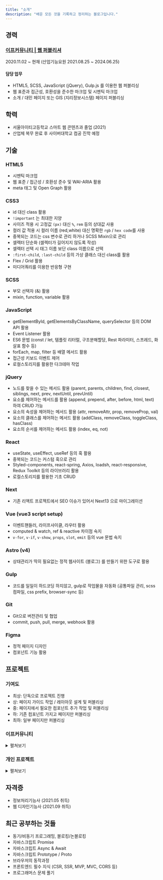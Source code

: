 ```yaml
---
title: "소개"
description: "배운 모든 것을 기록하고 정리하는 블로그입니다."
---
```


## 경력

### <a href="http://www.ifcommunity.co.kr/" target="_blank">이프커뮤니티 | 웹 퍼블리셔</a>

2020.11.02 ~ 현재 (산업기능요원 2021.08.25 ~ 2024.06.25)

#### 담당 업무
- HTML5, SCSS, JavaScript (jQuery), Gulp.js 를 이용한 웹 퍼블리싱
- 웹 표준과 접근성, 호환성을 준수한 마크업 및 시멘틱 마크업
- 소개 / 대민 페이지 또는 GIS (지리정보시스템) 페이지 퍼블리싱



## 학력

- 서울아이티고등학교 스마트 웹 콘텐츠과 졸업 (2021)
- 산업체 복무 완료 후 사이버대학교 컴공 진학 예정

## 기술

### HTML5
- 시멘틱 마크업
- 웹 표준 / 접근성 / 호환성 준수 및 WAI-ARIA 활용
- meta 태그 및 Open Graph 활용

### CSS3
- id 대신 class 활용
- `!important` 는 최대한 지양
- 사이즈 적용 시 고정값 `(px)` 대신 `%`, `rem` 등의 상대값 사용
- 컬러 값 적용 시 컬러 이름 (red,white) 대신 명확한 `rgb` / `hex code`를 사용
- 중복되는 코드는 css 변수로 관리 하거나 SCSS Mixin으로 관리 
- 셀렉터 단순화 (셀렉터가 길어지지 않도록 작성)
- 셀렉터 선택 시 태그 이름 보단 class 이름으로 선택
- `:first-child`, `:last-child` 등의 가상 클래스 대신 class를 활용
- Flex / Grid 활용
- 미디어쿼리를 이용한 반응형 구현

### SCSS
- 부모 선택자 (&) 활용
- mixin, function, variable 활용

### JavaScript
- getElementById, getElementsByClassName, querySelector 등의 DOM API 활용
- Event Listener 활용
- ES6 문법 (const / let, 템플릿 리터럴, 구조분해할당, Rest 파라미터, 스프레드, 화살표 함수 등)
- forEach, map, filter 등 배열 메서드 활용
- 접근성 키보드 이벤트 제어
- 로컬스토리지를 활용한 다크테마 작업

### jQuery
- 노드를 찾을 수 있는 메서드 활용 (parent, parents, children, find, 
closest, siblings, next, prev, nextUntil, prevUntil)
- 요소를 제어하는 메서드를 활용 (append, prepend, after, before, html, text) 하여 CRUD 가능
- 요소의 속성을 제어하는 메서드 활용 (attr, removeAttr, prop, removeProp, val)
- 요소의 클래스를 제어하는 메서드 활용 (addClass, removeClass, toggleClass, hasClass)
- 요소의 순서를 제어하는 메서드 활용 (index, eq, not)

### React
- useState, useEffect, useRef 등의 훅 활용
- 중복되는 코드는 커스텀 훅으로 관리
- Styled-components, react-spring, Axios, loadsh, react-responsive, Redux Toolkit 등의 라이브러리 활용
- 로컬스토리지를 활용한 기초 CRUD

### Next
- 기존 리액트 프로젝트에서 SEO 이슈가 있어서 Next13 으로 마이그레이션

### Vue (vue3 script setup)
- 이벤트핸들러, 라이프사이클, 라우터 활용
- computed & watch, ref & reactive 차이점 숙지
- `v-for`, `v-if`, `v-show`, `props`, `slot`, `emit` 등의 vue 문법 숙지

### Astro (v4)
- 상태관리가 딱히 필요없는 정적 웹사이트 (블로그) 를 만들기 위한 도구로 활용

### Gulp
- 코드를 일일이 하드코딩 하지않고, gulp로 작업물을 자동화 
(공통파일 관리, scss 컴파일, css prefix, browser-sync 등)

### Git
- Git으로 버전관리 및 협업
- commit, push, pull, merge, webhook 활용

### Figma
- 정적 페이지 디자인
- 컴포넌트 기능 활용

## 프로젝트

### 기여도

- 최상: 단독으로 프로젝트 진행
- 상: 페이지 가이드 작업 / 레이아웃 설계 및 퍼블리싱
- 중: 페이지에서 필요한 컴포넌트 추가 작업 및 퍼블리싱
- 하: 기존 컴포넌트 가지고 페이지만 퍼블리싱
- 최하: 일부 페이지만 퍼블리싱

### 이프커뮤니티

<details>
<summary>펼쳐보기</summary>
<div markdown="1">

#### SGIS 자연재해지도 서비스 / 관리자

- 프로젝트 기간 : 2023.11 ~ 2024.01 (2개월)
- 주요업무 : 서비스 및 관리자 지도 화면 퍼블리싱, 유지보수
- 기여도 : 최상
- 타입 : 반응형
- 라이브러리 : Swiper

#### <a target="_blank" href="https://www.youtube.com/watch?v=xEvZRA6X2WU&t=26s">맵픽 간편지도</a>

- 프로젝트 기간 : 2023.10
- 주요업무 : 지도화면 퍼블리싱 
- 기여도 : 최상
- 타입 : 데스크탑
- 라이브러리 : Swiper

#### 주소정보관리시스템 (KAIS)

- 프로젝트 기간 : 2023.09
- 주요업무 : 프로젝트 세팅 / Vue 컴포넌트 작업 / 내부 관리자 페이지 퍼블리싱
- 기여도 : 상
- 타입 : 데스크탑
- 주요기술 : Vue3 (Script setup), Vite 

#### <a href="https://mappick.co.kr/#/" target="_blank">맵픽 (Mappick)</a>

- 프로젝트 기간 : 2023.04 ~ 2023.06 (2개월)
- 주요업무 : 스타일가이드 / 메인 / 서브페이지 퍼블리싱
- 기여도 : 최상
- 타입 : 반응형
- 라이브러리 : Swiper, Aos.js, 

#### 부산도시공사 청약센터

- 프로젝트 기간 : 2023.03 ~ 2023.04 (1개월)
- 주요업무 : 서브페이지 퍼블리싱
- 기여도 : 중
- 타입 : 데스크탑
- 라이브러리 : jquery datepicker

#### LX Bizland 공간정보 사업존

- 프로젝트 기간 : 2022.12 ~ 2022.02 (2개월)
- 주요업무 : 해외 사업존에 있던 컴포넌트로 페이지 퍼블리싱
- 기여도 : 상
- 타입 : 일부 반응형 (1280px 까지 대응)
- 라이브러리 : highlight.js, jquery datepicker

#### LX Bizland 해외 사업존

- 프로젝트 기간 : 2022.12 ~ 2022.02 (2개월)
- 주요업무 : 메인 및 서브 페이지 퍼블리싱 및 유지보수
- 기여도 : 상
- 타입 : 일부 반응형 (1280px 까지 대응)
- 라이브러리 : highlight.js, jquery datepicker

#### <a href="https://www.rda.go.kr/young/index.do" target="_blank">똑똑청년농부</a>

- 프로젝트 기간 : 2022.11 ~ 2022.12 (1개월)
- 주요업무 : 서브 페이지 레이아웃 설계 및 퍼블리싱
- 기여도 : 상
- 타입 : 반응형
- 라이브러리 : Swiper

#### 부동산공시가격산정시스템 지도 (REPIS GIS)

- 프로젝트 기간 : 2022.09 ~ 2023.02 (5개월)
- 주요업무 : 지도 화면 및 팝업 퍼블리싱, 유지보수
- 기여도 : 최상
- 타입 : 데스크탑
- 라이브러리 : jquery-ui, jquery sortable & multisortable, jquery splitter, eyecon colorpicker, realgrid 2.6.0

#### K-GEO 지자체활용서비스 적지분석

- 프로젝트 기간 : 2022.08 ~ 2022.10 (2개월)
- 주요업무 : 지도 화면 및 팝업 퍼블리싱, 유지보수
- 기여도 : 최상
- 타입 : 데스크탑
- 라이브러리 : jquery-ui, jquery sortable

#### K-GEO 지자체활용서비스 부동산정보종합조회

- 프로젝트 기간 : 2022.08 ~ 2022.10 (2개월)
- 주요업무 : 지도 화면 및 팝업 퍼블리싱, 유지보수
- 기여도 : 최상
- 타입 : 데스크탑
- 라이브러리 : jquery-ui, jquery sortable

#### KLIS (한국토지정보시스템)

- 프로젝트 기간 : 2022.07 ~ 2022.09 (2개월)
- 주요업무 : 내부 관리자 페이지 퍼블리싱
- 기여도 : 상
- 타입 : 데스크탑

#### <a href="http://www.newlayer.kr/html/main.html" target="_blank">EGIS NEWLAYER</a>

- 프로젝트 기간 : 2022.05
- 주요업무 : 기업 소개 페이지 퍼블리싱
- 기여도 : 최상
- 타입 : 반응형
- 라이브러리 : Swiper

#### <a href="http://public.maru.chungbuk.go.kr/cbsp/public/" target="_blank">충청북도 도민생활 지도 서비스</a>

- 프로젝트 기간 : 2021.12
- 주요업무 : 메인 지도 화면 퍼블리싱
- 기여도 : 최상
- 타입 : 반응형
- 라이브러리 : jquery-ui

#### LX 지적측량업무지원 시스템

- 프로젝트 기간 : 2021.11 ~ 2022.02 (3개월)
- 주요업무 : 내부 관리자 페이지 및 서브메인 퍼블리싱, 유지보수
- 기여도 : 상
- 타입 : 데스크탑
- 라이브러리 : jquery datepicker

#### <a href="https://www.ibuk5do.go.kr/main.do" target="_blank">이북5도위원회</a>

- 프로젝트 기간 : 2021.12 ~ 2022.03 (4개월)
- 주요업무 : 서브페이지 퍼블리싱 및 웹 접근성 마크 획득 작업,유지보수
- 기여도 : 중
- 타입 : 반응형

#### 가뭄지원센터

- 프로젝트 기간 : 2021.11
- 주요업무 : 메인 페이지 및 서브 페이지 각각 1개씩 퍼블리싱
- 기여도 : 최상
- 타입 : 반응형

#### 국토교통부 공간정보 플랫폼 (K-Geo) 행정업무지원

- 프로젝트 기간 : 2021.10 ~ 2021.12 (2개월)
- 주요업무 : 내부 관리자 페이지 퍼블리싱 및 유지보수
- 기여도 : 중
- 타입 : 데스크탑

#### LX 국토정보 플랫폼 관리자

- 프로젝트 기간 : 2021.06 ~ 2021.11 (5개월)
- 주요업무 : 내부 관리자 페이지 퍼블리싱 및 유지보수
- 기여도 : 상
- 타입 : 데스크탑

#### <a href="https://www.kasm.or.kr/" target="_blank">공간정보산업협회</a>

- 프로젝트 기간 : 2021.06 ~ 2021.07 (1개월)
- 주요업무 : 내부 게시판 페이지 퍼블리싱 및 유지보수
- 기여도 : 최하
- 타입 : 반응형

#### KTL 한국산업기술시험원

- 프로젝트 기간 : 2020.12 ~ 2021.04 (5개월)
- 주요업무 : 서브페이지 반복 퍼블리싱
- 기여도 : 최하
- 타입 : 반응형

</div>
</details>

### 개인 프로젝트

<details>
<summary>펼쳐보기</summary>
<div markdown="1">

</div>
</details>

## 자격증
- 정보처리기능사 (2021.05 취득)
- 웹 디자인기능사 (2021.09 취득)

## 최근 공부하는 것들
- 동기/비동기 프로그래밍, 블로킹/논블로킹
- 자바스크립트 Promise
- 자바스크립트 Async & Await
- 자바스크립트 Prototype / Proto
- 브라우저의 동작과정
- 프론트엔드 필수 지식 (CSR, SSR, MVP, MVC, CORS 등)
- 프로그래머스 문제 풀기